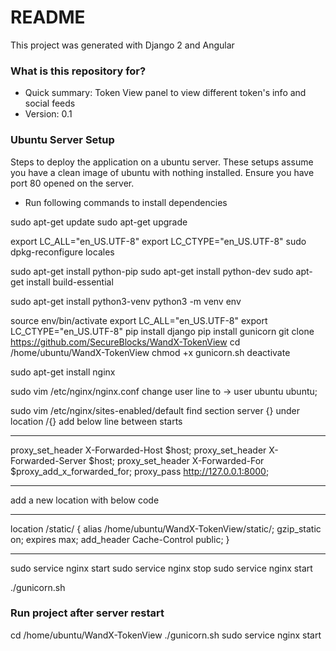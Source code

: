 # README #

This project was generated with Django 2 and Angular

### What is this repository for? ###

* Quick summary: Token View panel to view different token's info and social feeds
* Version: 0.1

### Ubuntu Server Setup ###

Steps to deploy the application on a ubuntu server. These setups assume you have a clean image of ubuntu with nothing installed. Ensure you have port 80 opened on the server.

* Run following commands to install dependencies

sudo apt-get update
sudo apt-get upgrade

export LC_ALL="en_US.UTF-8"
export LC_CTYPE="en_US.UTF-8"
sudo dpkg-reconfigure locales

sudo apt-get install python-pip
sudo apt-get install python-dev
sudo apt-get install build-essential

sudo apt-get install python3-venv
python3 -m venv env

source env/bin/activate
export LC_ALL="en_US.UTF-8"
export LC_CTYPE="en_US.UTF-8"
pip install django
pip install gunicorn
git clone https://github.com/SecureBlocks/WandX-TokenView
cd /home/ubuntu/WandX-TokenView
chmod +x gunicorn.sh
deactivate

sudo apt-get install nginx

sudo vim /etc/nginx/nginx.conf
change user line to -> user ubuntu ubuntu;

sudo vim /etc/nginx/sites-enabled/default
find section server {}
under location /{} add below line between starts
************************
proxy_set_header X-Forwarded-Host $host;
proxy_set_header X-Forwarded-Server $host;
proxy_set_header X-Forwarded-For $proxy_add_x_forwarded_for;
proxy_pass http://127.0.0.1:8000;
************************
add a new location with below code
************************
location /static/ {
	alias /home/ubuntu/WandX-TokenView/static/;
    gzip_static on;
    expires max;
    add_header Cache-Control public;
}
************************
sudo service nginx start
sudo service nginx stop
sudo service nginx start

./gunicorn.sh

### Run project after server restart ###

cd /home/ubuntu/WandX-TokenView
./gunicorn.sh
sudo service nginx start
